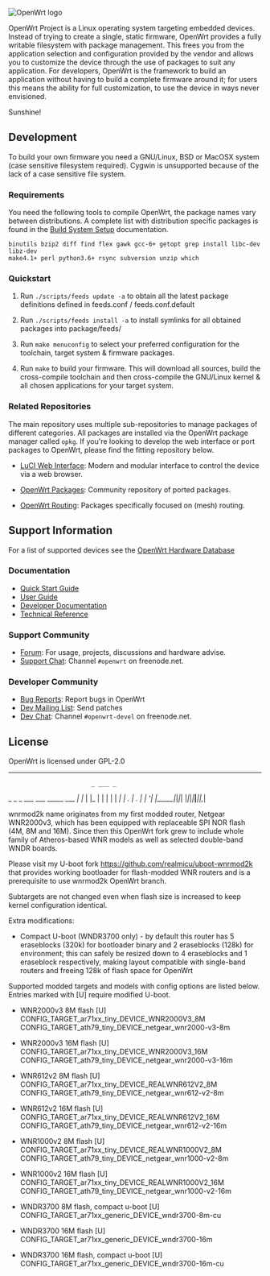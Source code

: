 ![OpenWrt logo](include/logo.png)

OpenWrt Project is a Linux operating system targeting embedded devices. Instead
of trying to create a single, static firmware, OpenWrt provides a fully
writable filesystem with package management. This frees you from the
application selection and configuration provided by the vendor and allows you
to customize the device through the use of packages to suit any application.
For developers, OpenWrt is the framework to build an application without having
to build a complete firmware around it; for users this means the ability for
full customization, to use the device in ways never envisioned.

Sunshine!

## Development

To build your own firmware you need a GNU/Linux, BSD or MacOSX system (case
sensitive filesystem required). Cygwin is unsupported because of the lack of a
case sensitive file system.

### Requirements

You need the following tools to compile OpenWrt, the package names vary between
distributions. A complete list with distribution specific packages is found in
the [Build System Setup](https://openwrt.org/docs/guide-developer/build-system/install-buildsystem)
documentation.

```
binutils bzip2 diff find flex gawk gcc-6+ getopt grep install libc-dev libz-dev
make4.1+ perl python3.6+ rsync subversion unzip which
```

### Quickstart

1. Run `./scripts/feeds update -a` to obtain all the latest package definitions
   defined in feeds.conf / feeds.conf.default

2. Run `./scripts/feeds install -a` to install symlinks for all obtained
   packages into package/feeds/

3. Run `make menuconfig` to select your preferred configuration for the
   toolchain, target system & firmware packages.

4. Run `make` to build your firmware. This will download all sources, build the
   cross-compile toolchain and then cross-compile the GNU/Linux kernel & all chosen
   applications for your target system.

### Related Repositories

The main repository uses multiple sub-repositories to manage packages of
different categories. All packages are installed via the OpenWrt package
manager called `opkg`. If you're looking to develop the web interface or port
packages to OpenWrt, please find the fitting repository below.

* [LuCI Web Interface](https://github.com/openwrt/luci): Modern and modular
  interface to control the device via a web browser.

* [OpenWrt Packages](https://github.com/openwrt/packages): Community repository
  of ported packages.

* [OpenWrt Routing](https://github.com/openwrt-routing/packages): Packages
  specifically focused on (mesh) routing.

## Support Information

For a list of supported devices see the [OpenWrt Hardware Database](https://openwrt.org/supported_devices)

### Documentation

* [Quick Start Guide](https://openwrt.org/docs/guide-quick-start/start)
* [User Guide](https://openwrt.org/docs/guide-user/start)
* [Developer Documentation](https://openwrt.org/docs/guide-developer/start)
* [Technical Reference](https://openwrt.org/docs/techref/start)

### Support Community

* [Forum](https://forum.openwrt.org): For usage, projects, discussions and hardware advise.
* [Support Chat](https://webchat.freenode.net/#openwrt): Channel `#openwrt` on freenode.net.

### Developer Community

* [Bug Reports](https://bugs.openwrt.org): Report bugs in OpenWrt
* [Dev Mailing List](https://lists.openwrt.org/mailman/listinfo/openwrt-devel): Send patches
* [Dev Chat](https://webchat.freenode.net/#openwrt-devel): Channel `#openwrt-devel` on freenode.net.

## License

OpenWrt is licensed under GPL-2.0


 -----------------------------------------------------

                           _ ___ _
 _ _ _ ___ ___ _____ ___ _| |_  | |_
| | | |   |  _|     | . | . |  _| '_|
|_____|_|_|_| |_|_|_|___|___|___|_,_|


wnrmod2k name originates from my first modded router, Netgear WNR2000v3, which
has been equipped with replaceable SPI NOR flash (4M, 8M and 16M). Since then
this OpenWrt fork grew to include whole family of Atheros-based WNR models as
well as selected double-band WNDR boards.

Please visit my U-boot fork https://github.com/realmicu/uboot-wnrmod2k that
provides working bootloader for flash-modded WNR routers and is a prerequisite
to use wnrmod2k OpenWrt branch.

Subtargets are not changed even when flash size is increased to keep kernel
configuration identical.

Extra modifications:
* Compact U-boot (WNDR3700 only) - by default this router has 5 eraseblocks
  (320k) for bootloader binary and 2 eraseblocks (128k) for environment; this
  can safely be resized down to 4 eraseblocks and 1 eraseblock respectively,
  making layout compatible with single-band routers and freeing 128k of flash
  space for OpenWrt

Supported modded targets and models with config options are listed below.
Entries marked with [U] require modified U-boot.

* WNR2000v3 8M flash [U]
  CONFIG_TARGET_ar71xx_tiny_DEVICE_WNR2000V3_8M
  CONFIG_TARGET_ath79_tiny_DEVICE_netgear_wnr2000-v3-8m

* WNR2000v3 16M flash [U]
  CONFIG_TARGET_ar71xx_tiny_DEVICE_WNR2000V3_16M
  CONFIG_TARGET_ath79_tiny_DEVICE_netgear_wnr2000-v3-16m

* WNR612v2 8M flash [U]
  CONFIG_TARGET_ar71xx_tiny_DEVICE_REALWNR612V2_8M
  CONFIG_TARGET_ath79_tiny_DEVICE_netgear_wnr612-v2-8m

* WNR612v2 16M flash [U]
  CONFIG_TARGET_ar71xx_tiny_DEVICE_REALWNR612V2_16M
  CONFIG_TARGET_ath79_tiny_DEVICE_netgear_wnr612-v2-16m

* WNR1000v2 8M flash [U]
  CONFIG_TARGET_ar71xx_tiny_DEVICE_REALWNR1000V2_8M
  CONFIG_TARGET_ath79_tiny_DEVICE_netgear_wnr1000-v2-8m

* WNR1000v2 16M flash [U]
  CONFIG_TARGET_ar71xx_tiny_DEVICE_REALWNR1000V2_16M
  CONFIG_TARGET_ath79_tiny_DEVICE_netgear_wnr1000-v2-16m

* WNDR3700 8M flash, compact u-boot [U]
  CONFIG_TARGET_ar71xx_generic_DEVICE_wndr3700-8m-cu

* WNDR3700 16M flash [U]
  CONFIG_TARGET_ar71xx_generic_DEVICE_wndr3700-16m

* WNDR3700 16M flash, compact u-boot [U]
  CONFIG_TARGET_ar71xx_generic_DEVICE_wndr3700-16m-cu

